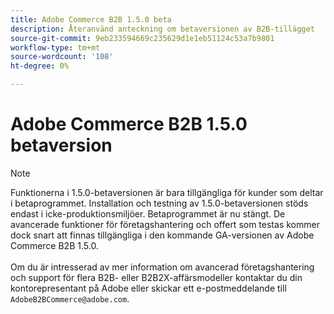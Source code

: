 ```yaml
---
title: Adobe Commerce B2B 1.5.0 beta
description: Återanvänd anteckning om betaversionen av B2B-tillägget
source-git-commit: 9eb233594669c235629d1e1eb51124c53a7b9801
workflow-type: tm+mt
source-wordcount: '108'
ht-degree: 0%

---
```


# Adobe Commerce B2B 1.5.0 betaversion

>[!NOTE]
>
>Funktionerna i 1.5.0-betaversionen är bara tillgängliga för kunder som deltar i betaprogrammet. Installation och testning av 1.5.0-betaversionen stöds endast i icke-produktionsmiljöer. Betaprogrammet är nu stängt. De avancerade funktioner för företagshantering och offert som testas kommer dock snart att finnas tillgängliga i den kommande GA-versionen av Adobe Commerce B2B 1.5.0.<br><br>Om du är intresserad av mer information om avancerad företagshantering och support för flera B2B- eller B2B2X-affärsmodeller kontaktar du din kontorepresentant på Adobe eller skickar ett e-postmeddelande till `AdobeB2BCommerce@adobe.com`.
